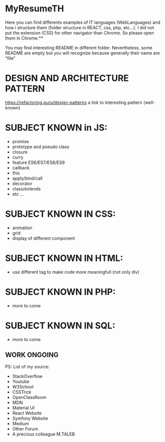 # MyResumeTH
Here you can find differents examples of IT languages (WebLanguages) and how i structure them (folder structure in REACT, css, php, etc...). I did not put the extension (CSS) for other navigator than Chrome. So please open them in Chrome.**

You may find interesting README in different folder. Nevertheless, some README are empty but you will recognize because generally their name are "file" 

# DESIGN AND ARCHITECTURE PATTERN
https://refactoring.guru/design-patterns
a link to interesting pattern (well-known)

# SUBJECT KNOWN in JS:
- promise
- prototype and pseudo class
- closure
- curry
- feature ES6/ES7/ES8/ES9
- callback
- this
- apply/bind/call
- decorator
- class/extends
- etc ...

# SUBJECT KNOWN IN CSS:
- animation
- grid
- display of different component

# SUBJECT KNOWN IN HTML:
- use different tag to make code more meaningfull (not only div)

# SUBJECT KNOWN IN PHP:
- more to come

# SUBJECT KNOWN IN SQL:
- more to come


## **WORK ONGOING**

PS:
List of my source:
- StackOverflow
- Youtube
- W3School
- CSSTrick
- OpenClassRoom
- MDN
- Material UI
- React Website
- Symfony Website
- Medium
- Other Forum
- A precious colleague M.TALEB


